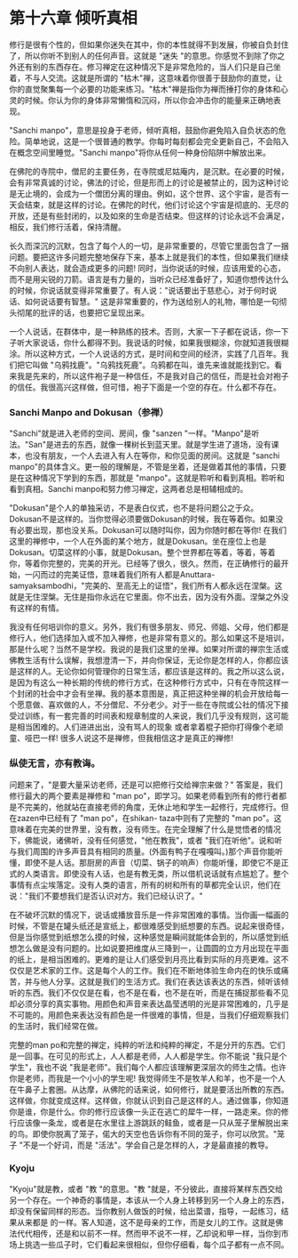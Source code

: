 # 第十六章 倾听真相
修行是很有个性的，但如果你迷失在其中，你的本性就得不到发展，你被自负封住了，所以你听不到别人的任何声音。这就是 "迷失 "的意思。你感觉不到除了你之外还有别的东西存在。修习禅定在这种情况下是非常危险的，当人们只是自己坐着，不与人交流。这就是所谓的 "枯木"禅，这意味着你很善于鼓励你的直觉，让你的直觉聚集每一个必要的功能来练习。"枯木"禅是指你为禅而捶打你的身体和心灵的时候。你认为你的身体非常懒惰和沉闷，所以你会冲击你的能量来正确地表现。

"Sanchi manpo"，意思是投身于老师，倾听真相，鼓励你避免陷入自负状态的危险。简单地说，这是一个很普通的教学。你每时每刻都会完全更新自己，不会陷入在概念空间里睡觉。"Sanchi manpo"将你从任何一种身份陷阱中解放出来。

在佛陀的寺院中，僧尼的主要任务，在寺院或尼姑庵内，是沉默。在必要的时候，会有非常真诚的讨论，佛法的讨论，但是形而上的讨论是被禁止的，因为这种讨论是无止境的，会成为一个僧团分离的理由。例如，这个世界、这个宇宙，是否有一天会结束，就是这样的讨论。在佛陀的时代，他们讨论这个宇宙是彻底的、无尽的开放，还是有些封闭的，以及如來的生命是否结束。但这样的讨论永远不会满足，相反，我们修行活着，保持清醒。

长久而深沉的沉默，包含了每个人的一切，是非常重要的，尽管它里面包含了一捆问题。要把这许多问题完整地保存下来，基本上就是我们的本性，但如果我们继续不向别人表达，就会造成更多的问题! 同时，当你说话的时候，应该用爱的心态，而不是用尖锐的刀箭。语言是有力量的，当听众已经准备好了，知道你想传达什么的时候，你说话就变得非常重要了。有人说："说话要出于慈悲心，对于何时说话、如何说话要有智慧。" 这是非常重要的，作为送给别人的礼物，哪怕是一句彻头彻尾的批评的话，也要把它呈现出来。

一个人说话，在群体中，是一种熟练的技术。否则，大家一下子都在说话，你一下子听大家说话，你什么都得不到。我说话的时候，如果我很糊涂，你就知道我很糊涂。所以这种方式，一个人说话的方式，是时间和空间的经济，实践了几百年。我们把它叫做 "乌鸦找鹿"。"乌鸦找死鹿"。乌鸦都在叫，谁先来谁就能找到它。看来我是先来的，所以这件袍子是一种信任，不是我对自己的信任，而是社会对袍子的信任。我很高兴这样做，但可惜，袍子下面是一个空的存在。什么都不存在。

### Sanchi Manpo and Dokusan（参禅）
"Sanchi"就是进入老师的空间、房间，像 "sanzen "一样。"Manpo"是听法。"San"是进去的东西，就像一棵树长到蓝天里。就是学生进了道场，没有课本，也没有朋友，一个人去进入有人在等你，和你见面的房间。这就是 "sanchi manpo"的具体含义。更一般的理解是，不管是坐着，还是做着其他的事情，只要是在这种情况下学到的东西，那就是 "manpo"。这就是聆听和看到真相。聆听和看到真相。Sanchi manpo和努力修习禅定，这两者总是相辅相成的。

"Dokusan"是个人的单独采访，不是表白仪式，也不是将问题公之于众。Dokusan不是这样的。当你觉得必须要做Dokusan的时候，我在等着你。如果没有必要出现，那也没关系。Dokusan可以随时叫你，因为你随时都在等你! 在我们这里的禅修中，一个人在外面的某个地方，就是Dokusan。坐在座位上也是Dokusan。切菜这样的小事，就是Dokusan。整个世界都在等着，等着，等着你，等着你完整的，完美的开光。已经等了很久，很久。然而，在正确修行的最开始，一闪而过的完美证悟，意味着我们所有人都是Anuttara-samyaksambodhi，"完美的、至高无上的证悟"，我们所有人都永远在涅槃。这就是无住涅槃。无住是指你永远在它里面。你不出去，因为没有外面。涅槃之外没有这样的有情。

我没有任何培训你的意义。另外，我们有很多朋友、师兄、师姐、父母，他们都是修行人，他们选择加入或不加入禅修，也是非常有意义的。那么如果这不是培训，那是什么呢？当然不是学校。我说的是我们这里的坐禅。如果对所谓的禅宗生活或佛教生活有什么误解，我想澄清一下，并向你保证，无论你是怎样的人，你都应该是这样的人。无论你如何管理你的日常生活，都应该是这样的。我之所以这么说，是因为有这么一种长期的传统的修行方式，在这种修行方式中，只有在寺院这样一个封闭的社会中才会有坐禅。我的基本意图是，真正把这种坐禅的机会开放给每一个愿意做、喜欢做的人，不分僧尼、不分老少。对于一些在寺院或公社的情况下接受过训练，有一套完善的时间表和规章制度的人来说，我们几乎没有规则，这可能是相当困难的。人们进进出出，没有骂人的现象 或者拿着棍子把你打得像个老顽童、哑巴一样! 很多人说这不是禅修，但我相信这才是真正的禅修!

### 纵使无言，亦有教诲。
问题来了，"是要大量采访老师，还是可以把修行交给禅宗来做？" 答案是，我们修行最大的两个要素是禅修和 "man po"，即学习。如果老师看到所有的修行者都是不完美的，他就站在直接老师的角度，无休止地和学生一起修行，完成修行。但在zazen中已经有了 "man po"，在shikan- taza中则有了完整的 "man po"。这意味着在完美的世界里，没有教，没有师生。在完全理解了什么是觉悟者的情况下，佛能说，诸佛听，没有任何感觉，"他在教我"，或者 "我们在听他"。说和听与我们周围的许多声音具有相同的质量。(外面有鸭子在嘎嘎叫。)那个声音你能听懂，即使不是人话。那厨房的声音（切菜、锅子的响声）你能听懂，即使它不是正式的人类语言。即使没有人话，也是有教无类，所以借机说话就有点尴尬了。整个事情有点尘埃落定。没有人类的语言，所有的树和所有的草都完全认识，他们在说："我们不要想我们是否认识对方。我们已经认识了。"

在不破坏沉默的情况下，说话或播放音乐是一件非常困难的事情。当你画一幅画的时候，不管是在罐头纸还是宣纸上，都很难感受到纸想要的东西。说起来很奇怪，但是当你感觉到纸想怎么摸的时候，这种感觉是瞬间就能体会到的，所以感觉到纸想怎么做是没有问题的。比如说要把维度从三降到一，让圆圆的立方月出现在平面的纸上，是相当困难的。更难的是让人们感受到月亮比看到实际的月亮更难。这不仅仅是艺术家的工作。这是每个人的工作。我们在不断地体验生命内在的快乐或痛苦，并与他人分享。这就是我们的生活方式。我们在表达该表达的东西，倾听该倾听的东西。我们不仅仅是在看，也不是在看，也不是在听，而是在捕捉那些看不见却必须分享的真实事物。用颜色和声音来表达晶莹透明的光是非常困难的，几乎是不可能的。用颜色来表达没有颜色是一件很难的事情，但是，当我们仔细观察我们的生活时，我们经常在做。

完整的man po和完整的禅定，纯粹的听法和纯粹的禅定，不是分开的东西。它们是一回事。在可见的形式上，人人都是老师，人人都是学生。你不能说 "我只是个学生"，我也不说 "我是老师"。我们每个人都应该理解更深层次的师生之情。也许你是老师，而我是一个小小的学生呢! 我觉得师生不是牧羊人和羊，也不是一个人在牛鼻子上套圈。从达摩，从佛陀的话来说，如何修行，就是要活出所教的东西。这样做，你就变成这样。这样做，你就认识到自己是这样的人。通过做事，你知道你是谁，你是什么。你的修行应该像一头正在逃亡的犀牛一样，一路走来。你的修行应该像一条龙，或者是在水里往上游跳跃的鲑鱼，或者是一只从笼子里解脱出来的鸟。即使你脱离了笼子，偌大的天空也告诉你有不同的笼子，你可以欣赏。"笼子 "不是一个好词，而是 "活法"。学会自己是怎样的人，才是最直接的教导。

### Kyoju
"Kyoju"就是教，或者 "教 "的意思。"教 "就是，不分彼此，直接将某样东西交给另一个存在。一个神奇的事情是，本该从一个人身上转移到另一个人身上的东西，却没有保留同样的形态。当你教别人做饭的时候，给出菜谱，指导，一起练习，结果从来都是 的一样。客人知道，这不是母亲的工作，而是女儿的工作。这就是佛法代代相传，还是和以前不一样。然而甲不说不一样，乙却说和甲一样，当你到市场上挑选一些瓜子时，它们看起来很相似，但你仔细看，每个瓜子都有一点不同。
